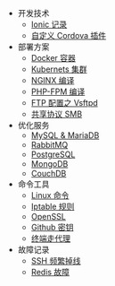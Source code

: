 * 开发技术
    * [Ionic 记录](pages/dev/ionic)
    * [自定义 Cordova 插件](pages/dev/plugman)
* 部署方案
    * [Docker 容器](pages/deploy/docker)
    * [Kubernets 集群](pages/deploy/k8s)
    * [NGINX 编译](pages/deploy/nginx)
    * [PHP-FPM 编译](pages/deploy/php-fpm)
    * [FTP 配置之 Vsftpd](pages/deploy/vsftp)
    * [共享协议 SMB](pages/deploy/smb)
* 优化服务
    * [MySQL & MariaDB](pages/service/mysql_mariadb)
    * [RabbitMQ](pages/service/rabbitmq)
    * [PostgreSQL](pages/service/pgsql)
    * [MongoDB](pages/service/mongodb)
    * [CouchDB](pages/service/couchdb)
* 命令工具
    * [Linux 命令](pages/shell/linux)
    * [Iptable 规则](pages/shell/iptable)
    * [OpenSSL](pages/shell/openssl)
    * [Github 密钥](pages/shell/git_ssh)
    * [终端走代理](pages/shell/proxy)
* 故障记录
    * [SSH 频繁掉线](pages/note/ssh_disconnect)
    * [Redis 故障](pages/note/redis_rdb)
